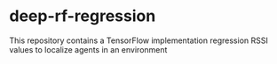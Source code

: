# deep-rf-regression
This repository contains a TensorFlow implementation regression RSSI values to localize agents in an environment
